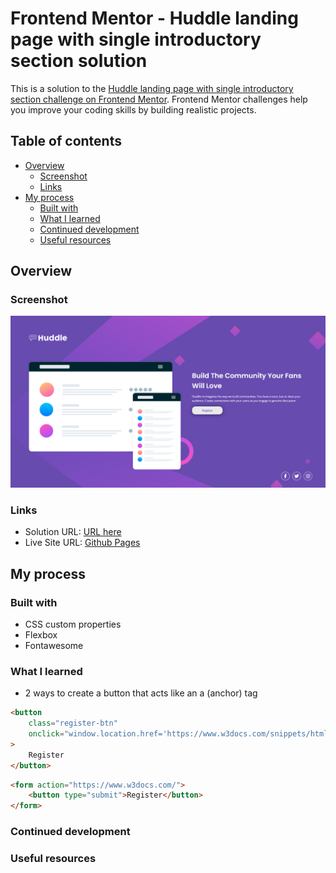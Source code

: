 # Frontend Mentor - Huddle landing page with single introductory section solution

This is a solution to the [Huddle landing page with single introductory section challenge on Frontend Mentor](https://www.frontendmentor.io/challenges/huddle-landing-page-with-a-single-introductory-section-B_2Wvxgi0). Frontend Mentor challenges help you improve your coding skills by building realistic projects.

## Table of contents

-   [Overview](#overview)
    -   [Screenshot](#screenshot)
    -   [Links](#links)
-   [My process](#my-process)
    -   [Built with](#built-with)
    -   [What I learned](#what-i-learned)
    -   [Continued development](#continued-development)
    -   [Useful resources](#useful-resources)

## Overview

### Screenshot

![](./screenshot.png)

### Links

-   Solution URL: [URL here]()
-   Live Site URL: [Github Pages]()

## My process

### Built with

-   CSS custom properties
-   Flexbox
-   Fontawesome

### What I learned

-   2 ways to create a button that acts like an a (anchor) tag

```html
<button
    class="register-btn"
    onclick="window.location.href='https://www.w3docs.com/snippets/html/how-to-create-an-html-button-that-acts-like-a-link.html' ;"
>
    Register
</button>
```

```html
<form action="https://www.w3docs.com/">
    <button type="submit">Register</button>
</form>
```

### Continued development

### Useful resources
